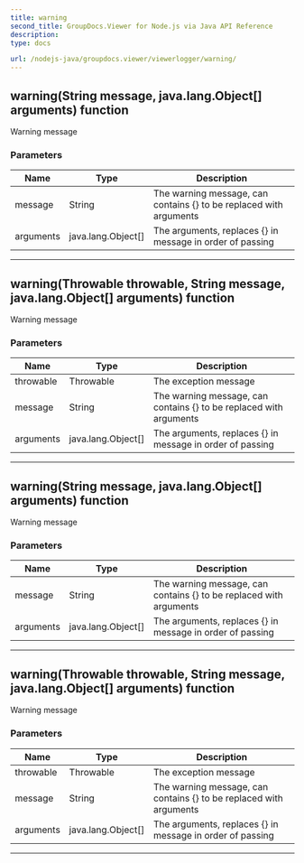 ```yaml
---
title: warning
second_title: GroupDocs.Viewer for Node.js via Java API Reference
description: 
type: docs

url: /nodejs-java/groupdocs.viewer/viewerlogger/warning/
---
```


## warning(String message, java.lang.Object[] arguments)  function

 Warning message
 

### Parameters

| Name | Type | Description |
| --- | --- | --- |
| message | String | The warning message, can contains {} to be replaced with arguments |
| arguments | java.lang.Object[] | The arguments, replaces {} in message in order of passing |


---


## warning(Throwable throwable, String message, java.lang.Object[] arguments)  function

 Warning message
 

### Parameters

| Name | Type | Description |
| --- | --- | --- |
| throwable | Throwable | The exception message |
| message | String | The warning message, can contains {} to be replaced with arguments |
| arguments | java.lang.Object[] | The arguments, replaces {} in message in order of passing |


---


## warning(String message, java.lang.Object[] arguments)  function

 Warning message
 

### Parameters

| Name | Type | Description |
| --- | --- | --- |
| message | String | The warning message, can contains {} to be replaced with arguments |
| arguments | java.lang.Object[] | The arguments, replaces {} in message in order of passing |


---


## warning(Throwable throwable, String message, java.lang.Object[] arguments)  function

 Warning message
 

### Parameters

| Name | Type | Description |
| --- | --- | --- |
| throwable | Throwable | The exception message |
| message | String | The warning message, can contains {} to be replaced with arguments |
| arguments | java.lang.Object[] | The arguments, replaces {} in message in order of passing |


---


